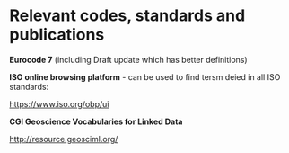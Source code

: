 # Relevant codes, standards and publications

**Eurocode 7** (including Draft update which has better definitions)

**ISO online browsing platform** - can be used to find tersm deied in all ISO standards:

https://www.iso.org/obp/ui

**CGI Geoscience Vocabularies for Linked Data**

http://resource.geosciml.org/
